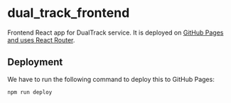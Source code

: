 # dual_track_frontend
Frontend React app for DualTrack service. It is deployed on [GitHub Pages and uses React Router](https://www.freecodecamp.org/news/deploy-a-react-app-to-github-pages/).

## Deployment
We have to run the following command to deploy this to GitHub Pages:

```
npm run deploy
```
